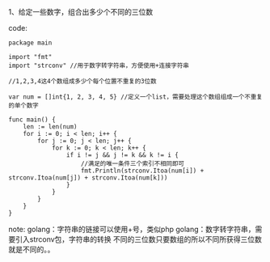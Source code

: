 1、给定一些数字，组合出多少个不同的三位数

code:

    package main

    import "fmt"
    import "strconv" //用于数字转字符串，方便使用+连接字符串

    //1,2,3,4这4个数组成多少个每个位置不重复的3位数

    var num = []int{1, 2, 3, 4, 5} //定义一个list，需要处理这个数组组成一个不重复的单个数字

    func main() {
    	len := len(num)
    	for i := 0; i < len; i++ {
    		for j := 0; j < len; j++ {
    			for k := 0; k < len; k++ {
    				if i != j && j != k && k != i {
    					//满足的唯一条件三个索引不相同即可
    					fmt.Println(strconv.Itoa(num[i]) + strconv.Itoa(num[j]) + strconv.Itoa(num[k]))
    				}
    			}
    		}
    	}
    }


note:
golang：字符串的链接可以使用+号，类似php
golang：数字转字符串，需要引入strconv包，字符串的转换
不同的三位数只要数组的所以不同所获得三位数就是不同的。。

